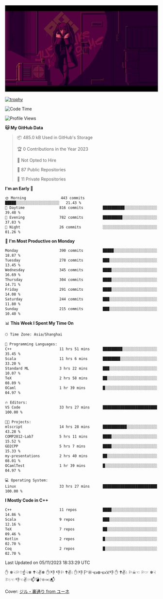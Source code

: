 ![](imgs/main.png)

[![trophy](https://github-profile-trophy.vercel.app/?username=NeilKleistGao&theme=dracula)](https://github.com/ryo-ma/github-profile-trophy)

<!--START_SECTION:waka-->
![Code Time](http://img.shields.io/badge/Code%20Time-330%20hrs%2018%20mins-blue)

![Profile Views](http://img.shields.io/badge/Profile%20Views-0-blue)

**🐱 My GitHub Data** 

> 📦 485.0 kB Used in GitHub's Storage 
 > 
> 🏆 0 Contributions in the Year 2023
 > 
> 🚫 Not Opted to Hire
 > 
> 📜 87 Public Repositories 
 > 
> 🔑 11 Private Repositories 
 > 
**I'm an Early 🐤** 

```text
🌞 Morning                443 commits         █████░░░░░░░░░░░░░░░░░░░░   21.43 % 
🌆 Daytime                816 commits         ██████████░░░░░░░░░░░░░░░   39.48 % 
🌃 Evening                782 commits         █████████░░░░░░░░░░░░░░░░   37.83 % 
🌙 Night                  26 commits          ░░░░░░░░░░░░░░░░░░░░░░░░░   01.26 % 
```
📅 **I'm Most Productive on Monday** 

```text
Monday                   390 commits         █████░░░░░░░░░░░░░░░░░░░░   18.87 % 
Tuesday                  278 commits         ███░░░░░░░░░░░░░░░░░░░░░░   13.45 % 
Wednesday                345 commits         ████░░░░░░░░░░░░░░░░░░░░░   16.69 % 
Thursday                 304 commits         ████░░░░░░░░░░░░░░░░░░░░░   14.71 % 
Friday                   291 commits         ████░░░░░░░░░░░░░░░░░░░░░   14.08 % 
Saturday                 244 commits         ███░░░░░░░░░░░░░░░░░░░░░░   11.80 % 
Sunday                   215 commits         ███░░░░░░░░░░░░░░░░░░░░░░   10.40 % 
```


📊 **This Week I Spent My Time On** 

```text
🕑︎ Time Zone: Asia/Shanghai

💬 Programming Languages: 
C++                      11 hrs 51 mins      █████████░░░░░░░░░░░░░░░░   35.45 % 
Scala                    11 hrs 6 mins       ████████░░░░░░░░░░░░░░░░░   33.20 % 
Standard ML              3 hrs 22 mins       ███░░░░░░░░░░░░░░░░░░░░░░   10.07 % 
TeX                      2 hrs 58 mins       ██░░░░░░░░░░░░░░░░░░░░░░░   08.89 % 
OCaml                    1 hr 39 mins        █░░░░░░░░░░░░░░░░░░░░░░░░   04.97 % 

🔥 Editors: 
VS Code                  33 hrs 27 mins      █████████████████████████   100.00 % 

🐱‍💻 Projects: 
mlscript                 14 hrs 28 mins      ███████████░░░░░░░░░░░░░░   43.28 % 
COMP2012-Lab7            5 hrs 11 mins       ████░░░░░░░░░░░░░░░░░░░░░   15.52 % 
GD2CPP                   5 hrs 7 mins        ████░░░░░░░░░░░░░░░░░░░░░   15.33 % 
my-presentations         2 hrs 40 mins       ██░░░░░░░░░░░░░░░░░░░░░░░   08.01 % 
OCamlTest                1 hr 39 mins        █░░░░░░░░░░░░░░░░░░░░░░░░   04.97 % 

💻 Operating System: 
Linux                    33 hrs 27 mins      █████████████████████████   100.00 % 
```

**I Mostly Code in C++** 

```text
C++                      11 repos            ████░░░░░░░░░░░░░░░░░░░░░   14.86 % 
Scala                    9 repos             ███░░░░░░░░░░░░░░░░░░░░░░   12.16 % 
TeX                      7 repos             ██░░░░░░░░░░░░░░░░░░░░░░░   09.46 % 
Kotlin                   2 repos             █░░░░░░░░░░░░░░░░░░░░░░░░   02.70 % 
Coq                      2 repos             █░░░░░░░░░░░░░░░░░░░░░░░░   02.70 % 
```




 Last Updated on 05/11/2023 18:33:29 UTC
<!--END_SECTION:waka-->

✋ ❄☟⚐🕆☝☟❄ 🕈☟✌❄ ✋🕯👎 👎⚐ 🕈✌💧 ✋🕯👎 🏱☼☜❄☜☠👎 ✋ 🕈✌💧 ⚐☠☜ ⚐☞ ❄☟⚐💧☜ 👎☜✌☞📫💣🕆❄☜💧📬

Cover: [ジル・裏通り from ユーネ](https://www.pixiv.net/artworks/62127066)
